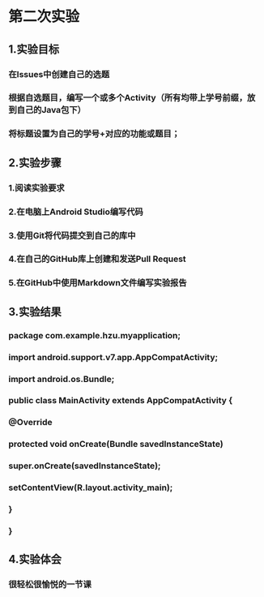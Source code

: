 # 第二次实验
## 1.实验目标
### 在Issues中创建自己的选题 
### 根据自选题目，编写一个或多个Activity（所有均带上学号前缀，放到自己的Java包下）
### 将标题设置为自己的学号+对应的功能或题目；
## 2.实验步骤
### 1.阅读实验要求
### 2.在电脑上Android Studio编写代码
### 3.使用Git将代码提交到自己的库中
### 4.在自己的GitHub库上创建和发送Pull Request
### 5.在GitHub中使用Markdown文件编写实验报告
## 3.实验结果
### package com.example.hzu.myapplication;

### import android.support.v7.app.AppCompatActivity;
### import android.os.Bundle;

### public class MainActivity extends AppCompatActivity {

### @Override
### protected void onCreate(Bundle savedInstanceState) 
### super.onCreate(savedInstanceState);
### setContentView(R.layout.activity_main);
### }
### }

## 4.实验体会
### 很轻松很愉悦的一节课

